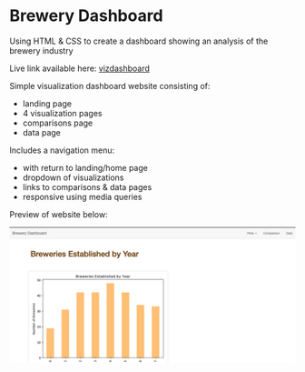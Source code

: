 # Brewery Dashboard
Using HTML &amp; CSS to create a dashboard showing an analysis of the brewery industry

Live link available here: [vizdashboard](https://adgaston.github.io/brewery-dashboard/vizdashboard.html)

Simple visualization dashboard website consisting of:
- landing page
- 4 visualization pages
- comparisons page
- data page

Includes a navigation menu:
- with return to landing/home page
- dropdown of visualizations
- links to comparisons &amp; data pages
- responsive using media queries

Preview of website below:

![WebsiteScreenShot](/assets/images/WebsiteScreenShot.png)
